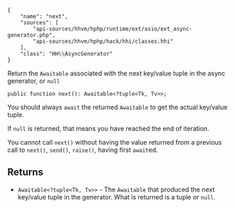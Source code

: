 ``` yamlmeta
{
    "name": "next",
    "sources": [
        "api-sources/hhvm/hphp/runtime/ext/asio/ext_async-generator.php",
        "api-sources/hhvm/hphp/hack/hhi/classes.hhi"
    ],
    "class": "HH\\AsyncGenerator"
}
```




Return the ` Awaitable ` associated with the next key/value tuple in the
async generator, or `` null ``




``` Hack
public function next(): Awaitable<?tuple<Tk, Tv>>;
```




You should always ` await ` the returned `` Awaitable `` to get the actual
key/value tuple.




If ` null ` is returned, that means you have reached the end of iteration.




You cannot call ` next() ` without having the value returned from a previous
call to `` next() ``, ``` send() ```, ```` raise() ````, having first ````` await `````ed.




## Returns




+ ` Awaitable<?tuple<Tk, Tv>> ` - The `` Awaitable `` that produced the next key/value tuple in the
  generator. What is returned is a tuple or ``` null ```.
<!-- HHAPIDOC -->
